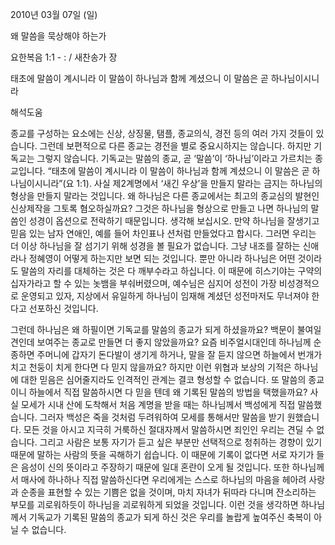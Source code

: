 2010년 03월 07일 (일)

왜 말씀을 묵상해야 하는가



요한복음 1:1 - : / 새찬송가  장


태초에 말씀이 계시니라 이 말씀이 하나님과 함께 계셨으니 이 말씀은 곧 하나님이시니라

해석도움





종교를 구성하는 요소에는 신상, 상징물, 탬플, 종교의식, 경전 등의 여러 가지 것들이 있습니다. 그런데 보편적으로 다른 종교는 경전을 별로 중요시하지는 않습니다. 하지만 기독교는 그렇지 않습니다. 기독교는 말씀의 종교, 곧  ‘말씀’이 ‘하나님’이라고 가르치는 종교입니다. 
“태초에 말씀이 계시니라 이 말씀이 하나님과 함께 계셨으니 이 말씀은 곧 하나님이시니라”(요 1:1).
사실 제2계명에서 ‘새긴 우상’을 만들지 말라는 금지는 하나님의 형상을 만들지 말라는 것입니다. 왜 하나님은 다른 종교에서는 최고의 종교심의 발현인 신상제작을 그토록 혐오하실까요? 그것은 하나님을 형상으로 만들고 나면 하나님의 말씀인 성경이 옵션으로 전락하기 때문입니다.
생각해 보십시오. 만약 하나님을 잘생기고 믿음 있는 남자 연애인, 예를 들어 차인표나 션처럼 만들었다고 합시다. 그러면 우리는 더 이상 하나님을 잘 섬기기 위해 성경을 볼 필요가 없습니다. 그냥 내조를 잘하는 신애라나 정혜영이 어떻게 하는지만 보면 되는 것입니다. 
뿐만 아니라 하나님은 어떤 것이라도 말씀의 자리를 대체하는 것은 다 깨부수라고 하십니다. 이 때문에 히스기야는 구약의 십자가라고 할 수 있는 놋뱀을 부숴버렸으며, 예수님은 심지어 성전이 가장 비성경적으로 운영되고 있자, 지상에서 유일하게 하나님이 임재해 계셨던 성전마저도 무너져야 한다고 선포하신 것입니다. 

그런데 하나님은 왜 하필이면 기독교를 말씀의 종교가 되게 하셨을까요? 
백문이 불여일견인데 보여주는 종교로 만들면 더 좋지 않았을까요? 
요즘 비주얼시대인데 하나님께 순종하면 주머니에 갑자기 돈다발이 생기게 하거나, 말을 잘 듣지 않으면 하늘에서 번개가 치고 천둥이 치게 한다면 다 믿지 않을까요? 하지만 이런 위협과 보상의 기적은 하나님에 대한 믿음은 심어줄지라도 인격적인 관계는 결코 형성할 수 없습니다. 또 말씀의 종교이니 하늘에서 직접 말씀하시면 다 믿을 텐데 왜 기록된 말씀의 방법을 택했을까요? 사실 모세가 시내 산에 도착해서 처음 계명을 받을 때는 하나님께서 백성에게 직접 말씀했습니다. 그러자 백성은 죽을 것처럼 두려워하여 모세를 통해서만 말씀을 받기 원했습니다. 모든 것을 아시고 지극히 거룩하신 절대자께서 말씀하시면 죄인인 우리는 견딜 수 없습니다. 그리고 사람은 보통 자기가 듣고 싶은 부분만 선택적으로 청취하는 경향이 있기 때문에 말하는 사람의 뜻을 곡해하기 쉽습니다. 이 때문에 기록이 없다면 서로 자기가 들은 음성이 신의 뜻이라고 주장하기 때문에 일대 혼란이 오게 될 것입니다. 또한 하나님께서  매사에 하나하나 직접 말씀하신다면 우리에게는 스스로 하나님의 마음을 헤아려 사랑과 순종을 표현할 수 있는 기쁨은 없을 것이며, 마치 자녀가 뒤따라 다니며 잔소리하는 부모를 괴로워하듯이 하나님을 괴로워하게 되었을 것입니다. 이런 것을 생각하면 하나님께서 기독교가 기록된 말씀의 종교가 되게 하신 것은 우리를 놀랍게 높여주신 축복이 아닐 수 없습니다.
